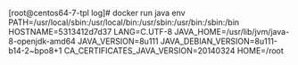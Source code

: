 [root@centos64-7-tpl log]# docker run java env
PATH=/usr/local/sbin:/usr/local/bin:/usr/sbin:/usr/bin:/sbin:/bin
HOSTNAME=5313412d7d37
LANG=C.UTF-8
JAVA_HOME=/usr/lib/jvm/java-8-openjdk-amd64
JAVA_VERSION=8u111
JAVA_DEBIAN_VERSION=8u111-b14-2~bpo8+1
CA_CERTIFICATES_JAVA_VERSION=20140324
HOME=/root